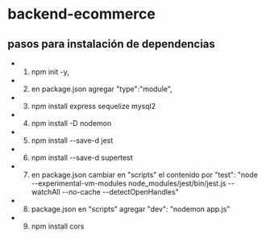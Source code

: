 # backend-ecommerce

## pasos para instalación de dependencias

* 1. npm init -y, 
* 2. en package.json agregar  "type":"module",
* 3. npm install express sequelize mysql2
* 4. npm install -D nodemon
* 5. npm install --save-d jest
* 6. npm install --save-d supertest
* 7. en package.json cambiar en "scripts" el contenido por "test": "node --experimental-vm-modules node_modules/jest/bin/jest.js --watchAll --no-cache --detectOpenHandles"
* 8. package.json en "scripts" agregar  "dev": "nodemon app.js"
* 9. npm install cors